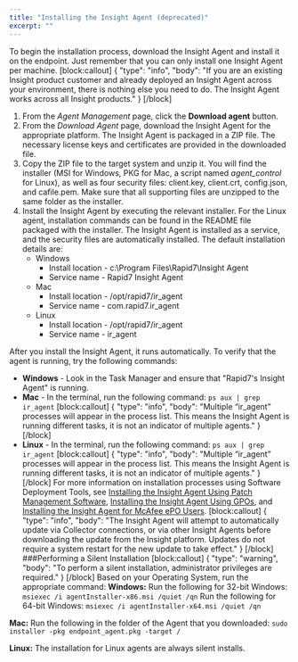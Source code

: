 ```yaml
---
title: "Installing the Insight Agent (deprecated)"
excerpt: ""
---
```

To begin the installation process, download the Insight Agent and install it on the endpoint. Just remember that you can only install one Insight Agent per machine.
[block:callout]
{
  "type": "info",
  "body": "If you are an existing Insight product customer and already deployed an Insight Agent across your environment, there is nothing else you need to do. The Insight Agent works across all Insight products."
}
[/block]
1. From the _Agent Management_ page, click the **Download agent** button.
2. From the _Download Agent_ page, download the Insight Agent for the appropriate platform. The Insight Agent is packaged in a ZIP file. The necessary license keys and certificates are provided in the downloaded file.
3. Copy the ZIP file to the target system and unzip it. You will find the installer (MSI for Windows, PKG for Mac, a script named *agent_control* for Linux), as well as four security files: client.key, client.crt, config.json, and cafile.pem. Make sure that all supporting files are unzipped to the same folder as the installer.
4. Install the Insight Agent by executing the relevant installer. For the Linux agent, installation commands can be found in the README file packaged with the installer. The Insight Agent is installed as a service, and the security files are automatically installed. The default installation details are:
   * Windows
      * Install location - c:\Program Files\Rapid7\Insight Agent
      * Service name - Rapid7 Insight Agent
   * Mac
      * Install location - /opt/rapid7/ir_agent
      * Service name - com.rapid7.ir_agent
   * Linux
      * Install location - /opt/rapid7/ir_agent
      * Service name - ir_agent

After you install the Insight Agent, it runs automatically. To verify that the agent is running, try the following commands:
* **Windows** - Look in the Task Manager and ensure that "Rapid7's Insight Agent" is running.
* **Mac** - In the terminal, run the following command: ```ps aux | grep ir_agent```
[block:callout]
{
  "type": "info",
  "body": "Multiple “ir_agent” processes will appear in the process list. This means the Insight Agent is running different tasks, it is not an indicator of multiple agents."
}
[/block]
* **Linux** - In the terminal, run the following command: ```ps aux | grep ir_agent```
[block:callout]
{
  "type": "info",
  "body": "Multiple “ir_agent” processes will appear in the process list. This means the Insight Agent is running different tasks, it is not an indicator of multiple agents."
}
[/block]
For more information on installation processes using Software Deployment Tools, see [Installing the Insight Agent Using Patch Management Software](doc:installing-the-insight-agent-using-patch-management-software), [Installing the Insight Agent Using GPOs](doc:installing-the-insight-agent-using-gpos), and [Installing the Insight Agent for McAfee ePO Users](doc:installing-the-insight-agent-for-mcafee-epo-users).
[block:callout]
{
  "type": "info",
  "body": "The Insight Agent will attempt to automatically update via Collector connections, or via other Insight Agents before downloading the update from the Insight platform. Updates do not require a system restart for the new update to take effect."
}
[/block]
###Performing a Silent Installation
[block:callout]
{
  "type": "warning",
  "body": "To perform a silent installation, administrator privileges are required."
}
[/block]
Based on your Operating System, run the appropriate command: 
**Windows:** Run the following for 32-bit Windows:
```msiexec /i agentInstaller-x86.msi /quiet /qn```
Run the following for 64-bit Windows:
```msiexec /i agentInstaller-x64.msi /quiet /qn```

**Mac:** Run the following in the folder of the Agent that you downloaded:
```sudo installer -pkg endpoint_agent.pkg -target /```

**Linux:** The installation for Linux agents are always silent installs.